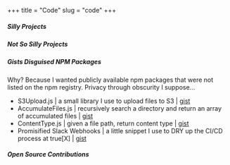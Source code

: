 +++
title = "Code"
slug = "code"
+++

##### Silly Projects

##### Not So Silly Projects

##### Gists Disguised NPM Packages
Why? Because I wanted publicly available npm packages that were not listed on the npm registry. Privacy through obscurity I suppose...

- S3Upload.js | a small library I use to upload files to S3 | [gist](https://gist.github.com/gnitnuj/eb216ab0f687c7d9f3691f2efa7715bb)
- AccumulateFiles.js | recursively search a directory and return an array of accumulated files | [gist](https://gist.github.com/gnitnuj/833bcd35413f0f90d692c7d8d5bc22c8)
- ContentType.js | given a file path, return content type | [gist](https://gist.github.com/gnitnuj/9318fbe9eae86a6e1f7e01b7eaa28cc6)
- Promisified Slack Webhooks | a little snippet I use to DRY up the CI/CD process at true[X] | [gist](https://gist.github.com/gnitnuj/1b12b00c7993f37dc6e392623990b9e0)


##### Open Source Contributions